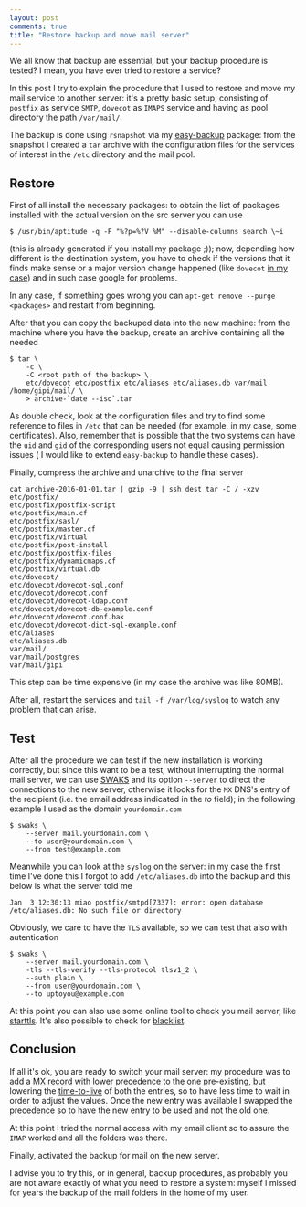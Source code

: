 ```yaml
---
layout: post
comments: true
title: "Restore backup and move mail server"
---
```


We all know that backup are essential, but your backup procedure
is tested? I mean, you have ever tried to restore a service?

In this post I try to explain the procedure that I used to restore
and move my mail service to another server: it's a pretty basic setup,
consisting of ``postfix`` as service ``SMTP``, ``dovecot`` as ``IMAPS``
service and having as pool directory the path ``/var/mail/``.

The backup is done using ``rsnapshot`` via my [easy-backup](https://github.com/gipi/Easy-backup) package:
from the snapshot I created a ``tar`` archive with the configuration files for the
services of interest in the ``/etc`` directory and the mail pool.

## Restore

First of all install the necessary packages: to obtain the list of packages
installed with the actual version on the src server you can use

    $ /usr/bin/aptitude -q -F "%?p=%?V %M" --disable-columns search \~i

(this is already generated if you install my package ;)); now, depending
how different is the destination system, you have to
check if the versions that it finds make sense or a major version
change happened (like ``dovecot`` [in my
case](http://wiki2.dovecot.org/Upgrading/2.0)) and in such case google for
problems.

In any case, if something goes wrong you can ``apt-get remove --purge <packages>``
and restart from beginning.

After that you can copy the backuped data into the new machine: from
the machine where you have the backup, create an archive containing
all the needed

```
$ tar \
    -c \
    -C <root path of the backup> \
    etc/dovecot etc/postfix etc/aliases etc/aliases.db var/mail /home/gipi/mail/ \
    > archive-`date --iso`.tar
```

As double check, look at the configuration files and try to find some reference to files in
``/etc`` that can be needed (for example, in my case, some certificates). Also,
remember that is possible that the two systems can have the ``uid`` and ``gid``
of the corresponding users not equal causing permission issues ( I would like to
extend ``easy-backup`` to handle these cases).

Finally, compress the archive and unarchive to the final server

```
cat archive-2016-01-01.tar | gzip -9 | ssh dest tar -C / -xzv
etc/postfix/
etc/postfix/postfix-script
etc/postfix/main.cf
etc/postfix/sasl/
etc/postfix/master.cf
etc/postfix/virtual
etc/postfix/post-install
etc/postfix/postfix-files
etc/postfix/dynamicmaps.cf
etc/postfix/virtual.db
etc/dovecot/
etc/dovecot/dovecot-sql.conf
etc/dovecot/dovecot.conf
etc/dovecot/dovecot-ldap.conf
etc/dovecot/dovecot-db-example.conf
etc/dovecot/dovecot.conf.bak
etc/dovecot/dovecot-dict-sql-example.conf
etc/aliases
etc/aliases.db
var/mail/
var/mail/postgres
var/mail/gipi
```

This step can be time expensive (in my case the archive was like 80MB).

After all, restart the services and ``tail -f /var/log/syslog`` to watch
any problem that can arise.

## Test

After all the procedure we can test if the new installation is working correctly,
but since this want to be a test, without interrupting the normal mail server,
we can use [SWAKS](https://www.debian-administration.org/article/633/Testing_SMTP_servers_with_SWAKS)
and its option ``--server`` to direct the connections to the new server,
otherwise it looks for the ``MX`` DNS's entry of the recipient (i.e. the email address
indicated in the *to* field); in the following example I used as the
domain  ``yourdomain.com``

```
$ swaks \
    --server mail.yourdomain.com \
    --to user@yourdomain.com \
    --from test@example.com
```

Meanwhile you can look at the ``syslog`` on the server: in my case
the first time I've done this I forgot to add ``/etc/aliases.db``
into the backup and this below is what the server told me

```
Jan  3 12:30:13 miao postfix/smtpd[7337]: error: open database /etc/aliases.db: No such file or directory
```

Obviously, we care to have the ``TLS`` available, so we can test that also
with autentication

```
$ swaks \
    --server mail.yourdomain.com \
    -tls --tls-verify --tls-protocol tlsv1_2 \
    --auth plain \
    --from user@yourdomain.com \
    --to uptoyou@example.com
```

At this point you can also use some online tool to check you mail
server, like [starttls](https://starttls.info). It's also possible to
check for [blacklist](https://mxtoolbox.com/blacklists.aspx).

## Conclusion

If all it's ok, you are ready to switch your mail server:
my procedure was to add a [MX record](https://en.wikipedia.org/wiki/MX_record) with lower precedence
to the one pre-existing, but lowering the [time-to-live](https://en.wikipedia.org/wiki/Time_to_live)
of both the entries, so to have less time to wait in order to adjust the values. Once
the new entry was available I swapped the precedence so to have the new entry to be used
and not the old one.

At this point I tried the normal access with my email client so to assure the ``IMAP`` worked
and all the folders was there.

Finally, activated the backup for mail on the new server.

I advise you to try this, or in general, backup procedures, as probably you are not
aware exactly of what you need to restore a system: myself I missed for years
the backup of the mail folders in the home of my user.
